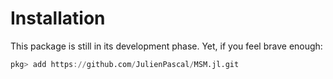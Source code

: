 # Installation

This package is still in its development phase. Yet, if you feel brave enough:
```julia
pkg> add https://github.com/JulienPascal/MSM.jl.git
```
